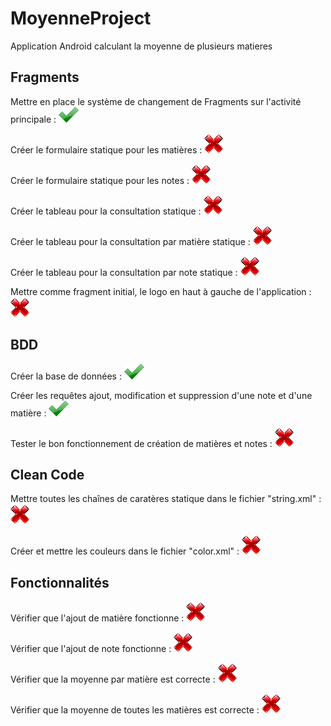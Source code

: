 # MoyenneProject
Application Android calculant la moyenne de plusieurs matieres


## Fragments

Mettre en place le système de changement de Fragments sur l'activité principale : ![alt text][logook]

Créer le formulaire statique pour les matières : ![alt text][logoko]

Créer le formulaire statique pour les notes : ![alt text][logoko]

Créer le tableau pour la consultation statique : ![alt text][logoko]

Créer le tableau pour la consultation par matière statique : ![alt text][logoko]

Créer le tableau pour la consultation par note statique : ![alt text][logoko]

Mettre comme fragment initial, le logo en haut à gauche de l'application : ![alt text][logoko]

## BDD

Créer la base de données : ![alt text][logook]

Créer les requêtes ajout, modification et suppression d'une note et d'une matière : ![alt text][logook]

Tester le bon fonctionnement de création de matières et notes : ![alt text][logoko]

## Clean Code

Mettre toutes les chaînes de caratères statique dans le fichier "string.xml" : ![alt text][logoko]

Créer et mettre les couleurs dans le fichier "color.xml" : ![alt text][logoko]

## Fonctionnalités

Vérifier que l'ajout de matière fonctionne : ![alt text][logoko]

Vérifier que l'ajout de note fonctionne : ![alt text][logoko]

Vérifier que la moyenne par matière est correcte : ![alt text][logoko]

Vérifier que la moyenne de toutes les matières est correcte : 
![alt text][logoko]

[logoko]:https://github.com/izyj/MoyenneProject/blob/master/doc/ko.png "KO"
[logook]:https://github.com/izyj/MoyenneProject/blob/master/doc/ok.png "OK"
